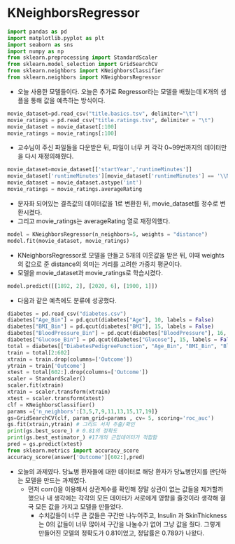 # KNeighborsRegressor
```python
import pandas as pd
import matplotlib.pyplot as plt
import seaborn as sns
import numpy as np
from sklearn.preprocessing import StandardScaler
from sklearn.model_selection import GridSearchCV
from sklearn.neighbors import KNeighborsClassifier
from sklearn.neighbors import KNeighborsRegressor
```

- 오늘 사용한 모델들이다. 오늘은 추가로 Regressor라는 모델을 배웠는데 K개의 샘플을 통해 값을 예측하는 방식이다.

```python
movie_dataset=pd.read_csv("title.basics.tsv", delimiter="\t")
movie_ratings = pd.read_csv("title.ratings.tsv", delimiter = "\t")
movie_dataset = movie_dataset[:100]
movie_ratings = movie_ratings[:100]
```
- 교수님이 주신 파일들을 다운받은 뒤, 파일이 너무 커 각각 0~99번까지의 데이터만을 다시 재정의해줬다.

```python
movie_dataset=movie_dataset[['startYear','runtimeMinutes']]
movie_dataset['runtimeMinutes'][movie_dataset['runtimeMinutes'] == '\\N'] = 1
movie_dataset = movie_dataset.astype('int')
movie_ratings = movie_ratings.averageRating
```
- 문자화 되어있는 결측값의 데이터값을 1로 변환한 뒤, movie_dataset를 정수로 변환시켰다.
- 그리고 movie_ratings는 averageRating 열로 재정의했다.

```python
model = KNeighborsRegressor(n_neighbors=5, weights = "distance")
model.fit(movie_dataset, movie_ratings)
```
- KNeighborsRegressor로 모델을 만들고 5개의 이웃값을 받은 뒤, 이때 weights 의 값으로 준 distance의 의미는 거리를 고려한 가중치 평균이다.
- 모델을 movie_dataset과 movie_ratings로 학습시켰다.

```python
model.predict([[1892, 2], [2020, 6], [1900, 1]])
```
- 다음과 같은 예측에도 분류에 성공했다.

```python
diabetes = pd.read_csv("diabetes.csv")
diabetes["Age_Bin"] = pd.qcut(diabetes["Age"], 10, labels = False)
diabetes["BMI_Bin"] = pd.qcut(diabetes["BMI"], 15, labels = False)
diabetes["BloodPressure_Bin"] = pd.qcut(diabetes["BloodPressure"], 16, labels = False)
diabetes["Glucose_Bin"] = pd.qcut(diabetes["Glucose"], 15, labels = False)
total = diabetes[["DiabetesPedigreeFunction", "Age_Bin", "BMI_Bin", "BloodPressure_Bin", "Glucose_Bin", "Outcome", "Insulin", "Pregnancies", "SkinThickness"]]
train = total[2:602]
xtrain = train.drop(columns=['Outcome'])
ytrain = train['Outcome']
xtest = total[602:].drop(columns=['Outcome'])
scaler = StandardScaler()
scaler.fit(xtrain)
xtrain = scaler.transform(xtrain)
xtest = scaler.transform(xtest)
clf = KNeighborsClassifier() 
params ={'n_neighbors':[3,5,7,9,11,13,15,17,19]}
gs=GridSearchCV(clf, param_grid=params , cv= 5, scoring='roc_auc')
gs.fit(xtrain,ytrain) # 그리드 서치 추출/확인
print(gs.best_score_) # 0.81의 정확도 
print(gs.best_estimator_) #17개의 근접데이터가 적합함
pred = gs.predict(xtest)
from sklearn.metrics import accuracy_score
accuracy_score(answer['Outcome'][602:],pred)
```

- 오늘의 과제였다. 당뇨병 환자들에 대한 데이터로 해당 환자가 당뇨병인지를 판단하는 모델을 만드는 과제였다.
    - 먼저 corr()을 이용해서 상관계수를 확인해 정말 상관이 없는 값들을 제거할까 했으나 내 생각에는 각각의 모든 데이터가 서로에게 영향을 줄것이라 생각해 결국 모든 값을 가지고 모델을 만들었다.
        - 수치값들이 너무 큰 값들은 구간만 나누어주고, Insulin 과 SkinThickness는 0의 값들이 너무 많아서 구간을 나눌수가 없어 그냥 값을 줬다.
        그렇게 만들어진 모델의 정확도가 0.81이었고, 정답률은 0.789가 나왔다.